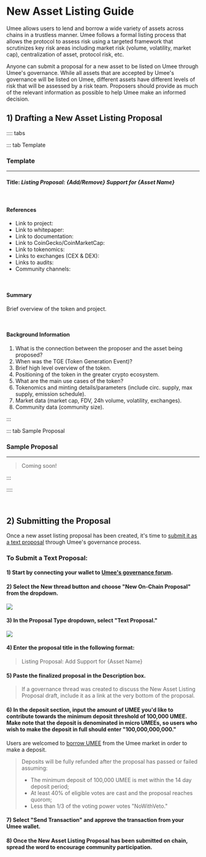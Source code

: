 # New Asset Listing Guide

Umee allows users to lend and borrow a wide variety of assets across chains in a trustless manner. Umee follows a formal listing process that allows the protocol to assess risk using a targeted framework that scrutinizes key risk areas including market risk (volume, volatility, market cap), centralization of asset, protocol risk, etc. 

Anyone can submit a proposal for a new asset to be listed on Umee through Umee's governance. While all assets that are accepted by Umee's governance will be listed on Umee, different assets have different levels of risk that will be assessed by a risk team. Proposers should provide as much of the relevant information as possible to help Umee make an informed decision. 

## 1) Drafting a New Asset Listing Proposal

:::: tabs

::: tab Template

### Template

****

#### Title: _Listing Proposal: {Add/Remove} Support for {Asset Name}_

<br>

#### References

- Link to project: 
- Link to whitepaper: 
- Link to documentation: 
- Link to CoinGecko/CoinMarketCap:
- Link to tokenomics:
- Links to exchanges (CEX & DEX): 
- Links to audits: 
- Community channels:

<br>

#### Summary
Brief overview of the token and project. 

<br>

#### Background Information

1. What is the connection between the proposer and the asset being proposed?
2. When was the TGE (Token Generation Event)?
3. Brief high level overview of the token.
4. Positioning of the token in the greater crypto ecosystem. 
5. What are the main use cases of the token?
6. Tokenomics and minting details/parameters (include circ. supply, max supply, emission schedule).
7. Market data (market cap, FDV, 24h volume, volatility, exchanges).
8. Community data (community size).

:::

::: tab Sample Proposal

### Sample Proposal

****

> Coming soon!

:::

::::

<br>

## 2) Submitting the Proposal

Once a new asset listing proposal has been created, it's time to [submit it as a text proposal](/users/governance/creating-proposal) through Umee's governance process. 

### To Submit a Text Proposal:

#### 1) Start by connecting your wallet to [Umee's governance forum](https://gov.umee.cc/).

#### 2) Select the New thread button and choose "New On-Chain Proposal" from the dropdown.

![](/bg/submit-1.png)

#### 3) In the Proposal Type dropdown, select "Text Proposal."

![](/bg/submit-2.png)

#### 4) Enter the proposal title in the following format:

> Listing Proposal: Add Support for {Asset Name}

#### 5) Paste the finalized proposal in the Description box.

> If a governance thread was created to discuss the New Asset Listing Proposal draft, include it as a link at the very bottom of the proposal.

#### 6) In the deposit section, input the amount of UMEE you'd like to contribute towards the minimum deposit threshold of 100,000 UMEE. Make note that the deposit is denominated in micro UMEEs, so users who wish to make the deposit in full should enter "100,000,000,000." 

Users are welcomed to [borrow UMEE](/users/using-the-web-app/borrow-repay) from the Umee market in order to make a deposit.

> Deposits will be fully refunded after the proposal has passed or failed assuming:
> - The minimum deposit of 100,000 UMEE is met within the 14 day deposit period;
> - At least 40% of eligible votes are cast and the proposal reaches quorom;
> - Less than 1/3 of the voting power votes "NoWithVeto."

#### 7) Select "Send Transaction" and approve the transaction from your Umee wallet.

#### 8) Once the New Asset Listing Proposal has been submitted on chain, spread the word to encourage community participation.